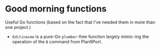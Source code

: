 # Good morning functions
Useful Go functions (based on the fact that I've needed them in more than one
project.)

* `Editinacme` is a pure-Go `plumber`-free function largely mimic-ing the
operation of the `B` command from Plan9Port.
